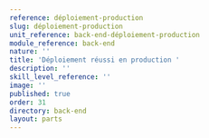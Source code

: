 ```yaml
---
reference: déploiement-production
slug: déploiement-production
unit_reference: back-end-déploiement-production
module_reference: back-end
nature: ''
title: 'Déploiement réussi en production '
description: ''
skill_level_reference: ''
image: ''
published: true
order: 31
directory: back-end
layout: parts
---
```

